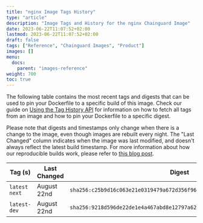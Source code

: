 ```yaml
---
title: "nginx Image Tags History"
type: "article"
description: "Image Tags and History for the nginx Chainguard Image"
date: 2023-06-22T11:07:52+02:00
lastmod: 2023-06-22T11:07:52+02:00
draft: false
tags: ["Reference", "Chainguard Images", "Product"]
images: []
menu:
  docs:
    parent: "images-reference"
weight: 700
toc: true
---
```


The following table contains the most recent tags and digests that can be used to pin your Dockerfile to a specific build of this image. Check our guide on [Using the Tag History API](/chainguard/chainguard-images/using-the-tag-history-api/) for information on how to fetch all tags from an image and how to pin your Dockerfile to a specific digest.

Please note that digests and timestamps only change when there is a change to the image, even though images are rebuilt every night. The "Last Changed" column indicates when the image was last modified, and doesn't always reflect the latest build timestamp. For more information about how our reproducible builds work, please refer to [this blog post](https://www.chainguard.dev/unchained/reproducing-chainguards-reproducible-image-builds).

| Tag (s)          | Last Changed | Digest                                                                    |
|------------------|--------------|---------------------------------------------------------------------------|
|  `latest` `next` | August 22nd  | `sha256:c25b9d16c063e21e0319479a672d356f963383c7572f73e70ee8d24d7fff0b4a` |
|  `latest-dev`    | August 22nd  | `sha256:9218d596de22de1e4a467abd8e12797a62ecf1f0fb0762021382d4a51852c367` |
